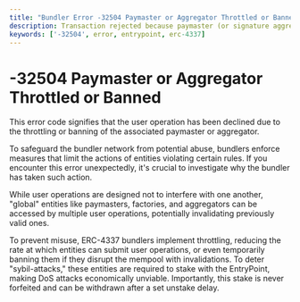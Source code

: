 ```yaml
---
title: "Bundler Error -32504 Paymaster or Aggregator Throttled or Banned"
description: Transaction rejected because paymaster (or signature aggregator) is throttled or banned
keywords: ['-32504', error, entrypoint, erc-4337]
---
```


# -32504 Paymaster or Aggregator Throttled or Banned

This error code signifies that the user operation has been declined due to the throttling or banning of the associated paymaster or aggregator.

To safeguard the bundler network from potential abuse, bundlers enforce measures that limit the actions of entities violating certain rules. If you encounter this error unexpectedly, it's crucial to investigate why the bundler has taken such action.

While user operations are designed not to interfere with one another, "global" entities like paymasters, factories, and aggregators can be accessed by multiple user operations, potentially invalidating previously valid ones.

To prevent misuse, ERC-4337 bundlers implement throttling, reducing the rate at which entities can submit user operations, or even temporarily banning them if they disrupt the mempool with invalidations. To deter "sybil-attacks," these entities are required to stake with the EntryPoint, making DoS attacks economically unviable. Importantly, this stake is never forfeited and can be withdrawn after a set unstake delay.